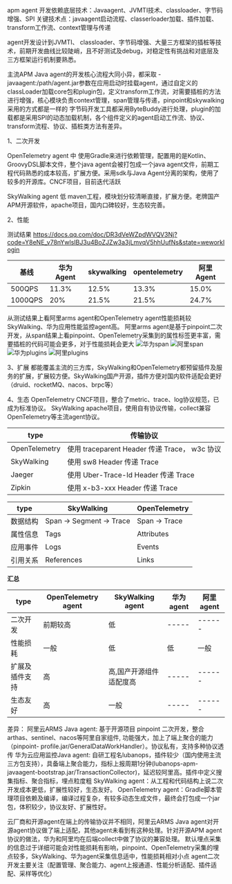 
apm agent 
开发依赖底层技术：Javaagent、JVMTI技术、classloader、字节码增强、SPI
关键技术点：javaagent启动流程、classerloader加载、插件加载、transform工作流、context管理与传递

agent开发设计到JVMTI、 classloader、字节码增强、大量三方框架的插桩等技术，前期开发曲线比较陡峭，且不好测试及debug，对稳定性有挑战和对底层及三方框架运行机制要熟悉。

主流APM Java agent的开发核心流程大同小异，都采取 -javaagent:/path/agent.jar参数在应用启动时挂载agent，通过自定义的classLoader加载core包和plugin包，定义transform工作流，对需要插桩的方法进行增强，核心模块负责context管理，span管理与传递，pinpoint和skywalking采用的方式都是一样的 字节码开发工具都采用ByteBuddy进行处理，plugin的加载都是采用SPI的动态加载机制，各个组件定义的agent启动工作流、协议、transform流程、协议、插桩类方法有差异。

1、二次开发

OpenTelemetry agent 中
使用Gradle来进行依赖管理，配置用的是Kotlin、GroovyDSL脚本文件，整个java agent会被打包成一个java agent文件，前期工程代码熟悉的成本较高，扩展方便。采用sdk与Java Agent分离的架构，使用了较多的开源库。CNCF项目，目前迭代活跃

SkyWalking agent 低
maven工程，模块划分较清晰直接，扩展方便。老牌国产APM开源软件，apache项目，国内口碑较好，生态较完善。

2、性能

测试结果
https://docs.qq.com/doc/DR3dVeWZpdWVQV3Nj?code=Y8eNE_v78nYwlsIBJ3u4BoZJZw3a3jLmvqV5hhUufNs&state=weworklogin

| 基线	| 华为Agent |	skywalking |	opentelemetry	| 阿里Agent |
| -- | ------------- | ------------- | ----- | ------ |
| 500QPS	| 11.3% |	12.5%	| 13.3%	| 15.0%	| 16.7% |
| 1000QPS	| 20% |	21.5%	| 21.5%	| 24.7%	| 27.5% |


从测试结果上看阿里arms agent和OpenTelemetry agent性能损耗较SkyWalking、华为应用性能监控agent高。
阿里arms agent是基于pinpoint二次开发，从span结果上看pinpoint、OpenTelemetry采集到的属性标签更丰富，需要插桩的代码可能会更多，对于性能损耗会更大
![华为span](image-7.png)
![阿里span](image-8.png)
![华为plugins](image-11.png)
![阿里plugins](image-12.png)

3、扩展
都能覆盖主流的三方库，SkyWalking和OpenTelemetry都预留插件及服务的扩展，扩展较方便。SkyWalking国产开源，插件方便对国内软件适配会更好（druid、rocketMQ、nacos、brpc等）

4、生态
OpenTelemetry CNCF项目，整合了metric、trace、log协议规范，已成为标准协议。
SkyWalking apache项目，使用自有协议传输，collect兼容OpenTelemetry等主流agent协议。


| type |  传输协议 |
| -- | ------------- |
| OpenTelemetry | 	使用 traceparent Header 传递 Trace， w3c 协议| 
| SkyWalking	| 使用 sw8 Header 传递 Trace| 
| Jaeger	| 使用 Uber-Trace-Id Header 传递 Trace| 
| Zipkin	| 使用 x-b3-xxx Header 传递 Trace| 

| type | SkyWalking |	OpenTelemetry |
| -- | ------------- | ------------- |
| 数据结构 |	Span -> Segment -> Trace |	Span -> Trace |
| 属性信息 |	Tags |	Attributes |
| 应用事件 |	Logs |	Events |
| 引用关系 |	References |	Links |


**汇总**

| type | OpenTelemetry agent | SkyWalking agent | 华为agent | 阿里agent |
| -- | ------------- | ------------- | ----- | ------ |
| 二次开发 | 前期较高 |  低  | ----- | ------ |
| 性能损耗 | 一般 | 低 | 低 | 一般 |
| 扩展及插件支持 | 高 | 高,国产开源组件适配度高 | ----- | ------ |
| 生态友好 | 高 | 一般 |  ----- | ------ |

差异：
阿里云ARMS Java agent: 基于开源项目 pinpoint 二次开发，整合 arthas、sentinel、nacos等阿里自家组件, 功能强大，加上了端上聚合的能力（pinpoint- profile.jar/GeneralDataWorkHandler）。协议私有，支持多种协议透传 
华为云应用监控Java agent: 自研工程名lubanops，插件较少（国内使用主流三方包支持），具备端上聚合能力，指标上报周期1分钟(lubanops-apm-javaagent-bootstrap.jar/TransactionCollector)，延迟较阿里高。插件中定义搜集指标、聚合指标，埋点粒度粗
SkyWalking agent：从工程和代码结构上说二次开发成本更低，扩展性较好，生态友好。
OpenTelemetry agent：Gradle脚本管理项目依赖及编译，编译过程复杂，有较多动态生成文件，最终会打包成一个jar包，体积较少，协议友好、扩展性好。

云厂商和开源agent在端上的传输协议并不相同，阿里云ARMS Java agent对开源agent协议做了端上适配，其他agent未看到有这种处理。针对开源APM agent协议的做法，华为和阿里均在后端collect中做了协议的兼容处理。
默认埋点采集的信息过于详细可能会对性能损耗有影响，pinpoint、OpenTelemetry采集的埋点较多，SkyWalking、华为agent采集信息适中，性能损耗相对小点
agent二次开发主要关注（配置管理、聚合能力、agent上报通道、性能分析适配、插件适配、采样等优化） 